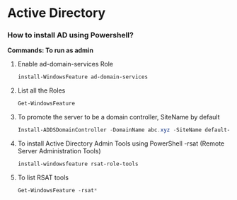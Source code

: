 # Active Directory
### How to install AD using Powershell?

**Commands: To run as admin**

1. Enable ad-domain-services Role
   ```ps1
   install-WindowsFeature ad-domain-services
   ```
2. List all the Roles
   ```ps1
   Get-WindowsFeature
   ```
3. To promote the server to be a domain controller, SiteName by default 
   ```ps1
   Install-ADDSDomainController -DomainName abc.xyz -SiteName default-first-site-name -InstallDns
   ```
4. To install Active Directory Admin Tools using PowerShell -rsat (Remote Server Administration Tools)
   ```ps1
   install-windowsfeature rsat-role-tools
   ```
5. To list RSAT tools
   ```ps1
   Get-WindowsFeature -rsat*
   ```
